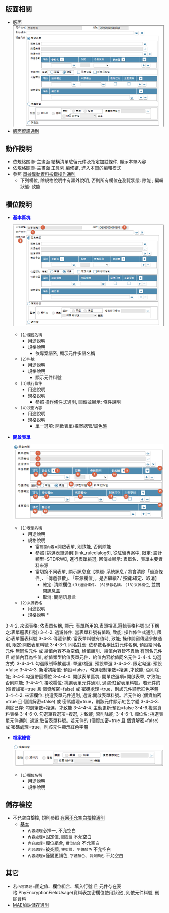## <div id="layout">版面相關</div>
* 版面
    ![pic][image_OAPopup]
* [版面資訊通則][link_ruleother1]
		
## <div id="form-action">動作說明</div>
* 依規格關聯-主畫面 結構清單駐留元件及指定加註條件, 顯示本單內容
* 依規格關聯-主畫面 工具列.編修鍵, 進入本單的編輯模式
* 參照 [單據異動資料按鍵操作通則][link_rulebutton2]
    * 下列欄位, 除規格說明中有額外說明, 否則所有欄位在瀏覽狀態: 除能 ; 編輯狀態: 致能

## <div id="object-desc">欄位說明</div>
* <p id="fieldbreak1" style="color:blue;font-weight:bold">基本區塊</p>

    ![pic][image_fieldbreak1]
    * `(1)欄位名稱`
        * 用途說明
        * 規格說明
            * 依專案語系, 顯示元件多語名稱
    * `(2)料號`
        * 用途說明
        * 規格說明
            * 顯示元件料號
    * `(3)執行條件`
        * 用途說明
        * 規格說明
            * 參照 [操作條件式通則][link_ruledialog1], 回傳並顯示: 條件說明
    * `(4)視窗內容`
        * 用途說明
        * 規格說明
            * 單一選項: 開啟表單/檔案總管/調色盤

* <p id="fieldbreak2" style="color:blue;font-weight:bold">開啟表單</p>

    ![pic][image_fieldbreak2]
    * `(1)表單名稱`
        * 用途說明
        * 規格說明
            * 當`視窗內容`=開啟表單, 則致能, 否則除能
            * 參照 [挑選表單通則][link_ruledialog6], 從駐留專案中, 限定: 設計類型=STD/RWD, 進行表單挑選, 回傳並顯示: 表單名、表單主要資料來源
            * 當切換不同表單, 顯示訊息盒【標題: 系統訊息 / 將會清除「過濾條件」、「傳遞參數」、「來源欄位」，是否繼續? / 按鍵:確定、取消】
                * 確定: 清除欄位:`(3)過濾條件`、`(6)參數名稱`、`(18)來源欄位`, 並關閉訊息盒
                * 取消: 關閉訊息盒
    * `(2)來源表格`
        * 用途說明
        * 規格說明
            * 



3-4-2. 來源表格: 依表單名稱, 顯示: 表單所用的.表頭檔區.邏輯表格料號(以下稱之:表單邏表料號)
3-4-2. 過濾條件: 當表單料號有值時, 致能; 操作條件式通則, 限定:表單邏表料號
3-4-3. 傳遞參數: 當表單料號有值時, 致能; 操作開窗傳遞參數通則, 限定:開啟表單料號
3-4-3-1. 同名對應:
依參數名稱比對元件名稱, 預設給同名元件
無同名元件 或 給值內容不為空值, 給值類別、給值內容皆不異動
有同名元件 且 給值內容為空值, 給值類型給值表單元件、給值內容給值同名元件
3-4-4. 勾選方式:
3-4-4-1. 勾選限制筆數選項: 單選/複選, 預設單選
3-4-4-2. 限定勾選: 預設=false
3-4-4-3. 新增初始值: 預設=false，勾選限制筆數=複選 ,才致能; 否則除能;
3-4-5.勾選帶回欄位
3-4-4-0. 開啟表單區塊: 開單啟選項=開啟表單, 才致能; 否則除能;
3-4-4-1. 接收欄位: 挑選表單元件通則, 過濾:駐留表單料號。若元件的 (個資加密=true 且 個資解密=false) 或 密碼處理=true，則該元件顯示紅色字體
3-4-4-2. 來源欄位: 挑選表單元件通則, 過濾:開啟表單料號。若元件的 (個資加密=true 且 個資解密=false) 或 密碼處理=true，則該元件顯示紅色字體
3-4-4-3. 剃除已存: 勾選筆數=複選，才致能
3-4-4-4. 主動更新:預設=false
3-4-6.複寫資料表格
3-4-6-0. 勾選筆數選項=複選, 才致能; 否則除能;
3-4-6-1. 欄位名: 挑選表單元件通則, 過濾:駐留表單料號。若元件的 (個資加密=true 且 個資解密=false) 或 密碼處理=true，則該元件顯示紅色字體
                
* <p id="fieldbreak3" style="color:blue;font-weight:bold">檔案總管</p>

    ![pic][image_fieldbreak3]
    * `(1)欄位名稱`
        * 用途說明
        * 規格說明






## <div id="save-action">儲存檢控</div>
* 不允空白檢控, 規則參照 [存回不允空白檢控通則][link_ruleother7]
    * [基本][link_fieldbreak1]
        * `內容處理`必擇一, 不允空白
        * `內容處理`=固定值, `固定值` 不允空白
        * `內容處理`=欄位組合, `欄位組合` 不允空白
        * `內容處理`=被突顯, `被突顯`、`字體顏色` 不允空白
        * `內容處理`=僅變更顏色, `字體顏色`、`背景顏色` 不允空白

## <div id="other-desc">其它</div>
* 若`內容處理`=固定值、欄位組合、填入行號 且 元件存在表格.PhyEncryptionFieldUsage(資料表加密欄位使用狀況), 則依元件料號, 刪除資料
* [MAE加註儲存通則][link_ruleother5]

<!-- 圖片 -->
[image_OAPopup]:attachment/OAPopup.png
[image_fieldbreak1]:attachment/OAPopup_fieldbreak1.png
[image_fieldbreak2]:attachment/OAPopup_fieldbreak2.png
[image_fieldbreak3]:attachment/OAPopup_fieldbreak3.png

<!-- 超連結 -->
[link_ruleother1]:../RulesOther/README#ruleother1 "共用通則_其它/版面資訊通則"
[link_rulebutton2]:../RulesButton/README#rulebutton2 "共用通則_按鍵操作/單據異動資料按鍵操作通則"
[link_ruledialog1]:../RulesDialog/README#ruledialog1 "共用通則_開啟單據/操作條件式通則"



[link_ruledialog2]:../RulesDialog/README#ruledialog2 "共用通則_開啟單據/使用多語詞庫通則"
[link_ruledialog18]:../RulesDialog/README#ruledialog18 "共用通則_開啟單據/操作運算式通則"
[link_ruleother5]:../RulesOther/README#ruleother5 "共用通則_其它/MAE加註儲存通則"
[link_fieldbreak1]:#fieldbreak1 "欄位說明/基本"
[link_ruleother7]:../RulesOther/README#ruleother7 "共用通則_其它/存回不允空白檢控通則"
[link_ruleother8]:../RulesOther/README#ruleother8 "共用通則_其它/存回其它檢控通則"